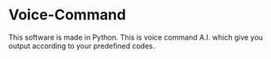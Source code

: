 # Voice-Command
This software is made in Python. This is voice command A.I. which give you output according to your predefined codes.

